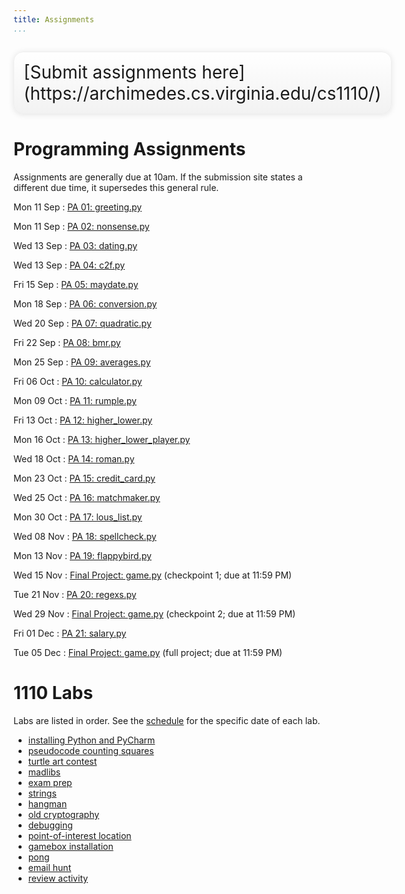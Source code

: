 ```yaml
---
title: Assignments
...
```



<div style="display:table; font-size:200%; margin: 1em auto; padding:1ex; box-shadow: 0 1px 10px rgba(0,0,0,.1); border: thin solid #eee; border-radius:1ex; background-image: linear-gradient(to bottom, #ffffff, #f2f2f2);">[Submit assignments here](https://archimedes.cs.virginia.edu/cs1110/)</div>

<!--
The submission page for programming assignments is not quite ready yet, but will appear here soon.
-->
# Programming Assignments

Assignments are generally due at 10am.
If the submission site states a different due time, it supersedes this general rule.

<style type="text/css">
dl dd {
  display: inline;
  margin: 0;
}
dl dd:after{
  display: block;
  content: '';
}
dl dt{
  display: inline-block;
  min-width: 6em;
  font-weight:normal;
}
</style>



Mon 11 Sep 
:    [PA 01: greeting.py](pa01-greeting.html) 

Mon 11 Sep 
:    [PA 02: nonsense.py](pa02-nonsense.html) 

Wed 13 Sep 
:    [PA 03: dating.py](pa03-dating.html) 

Wed 13 Sep 
:    [PA 04: c2f.py](pa04-c2f.html) 

Fri 15 Sep 
:    [PA 05: maydate.py](pa05-maydate.html) 

Mon 18 Sep 
:    [PA 06: conversion.py](pa06-conversion.html) 

Wed 20 Sep 
:    [PA 07: quadratic.py](pa07-quadratic.html) 

Fri 22 Sep 
:    [PA 08: bmr.py](pa08-bmr.html) 

Mon 25 Sep 
:    [PA 09: averages.py](pa09-averages.html) 

Fri 06 Oct 
:    [PA 10: calculator.py](pa10-calculator.html) 

Mon 09 Oct 
:    [PA 11: rumple.py](pa11-rumple.html) 

Fri 13 Oct 
:    [PA 12: higher_lower.py](pa12-higher-lower.html) 

Mon 16 Oct 
:    [PA 13: higher_lower_player.py](pa13-higher-lower2.html) 

Wed 18 Oct 
:    [PA 14: roman.py](pa14-roman.html) 

Mon 23 Oct 
:    [PA 15: credit_card.py](pa15-credit.html) 

Wed 25 Oct 
:    [PA 16: matchmaker.py](pa16-matchmaker.html) 

Mon 30 Oct 
:    [PA 17: lous_list.py](pa17-louslist.html) 

Wed 08 Nov 
:    [PA 18: spellcheck.py](pa18-spellcheck.html) 

Mon 13 Nov 
:    [PA 19: flappybird.py](pa19-flappy.html) 

Wed 15 Nov 
:    [Final Project: game.py](project.html)  (checkpoint 1; due at 11:59 PM)

Tue 21 Nov 
:    [PA 20: regexs.py](pa20-regex.html) 

Wed 29 Nov 
:    [Final Project: game.py](project.html)  (checkpoint 2; due at 11:59 PM)

Fri 01 Dec 
:    [PA 21: salary.py](pa21-salary.html) 

Tue 05 Dec 
:    [Final Project: game.py](project.html)  (full project; due at 11:59 PM)


<script>
var dts = document.getElementsByTagName('dt');
for(var i=0; i<dts.length; i+=1) {
    if (new Date(dts[i].innerHTML+' 2017 10:00') < new Date()) {
        dts[i].style.color = '#999999';
    } else {
        console.log(new Date(dts[i].innerHTML+' 2017 10:00') + ' is in the future')
    }
}
</script>

# 1110 Labs

Labs are listed in order. See the [schedule](schedule.html) for the specific date of each lab.


-   [installing Python and PyCharm](lab01-installing.html)
-   [pseudocode counting squares](lab02-counting.html)
-   [turtle art contest](lab03-turtle.html)
-   [madlibs](lab04-madlib.html)
-   [exam prep](lab05-paper.html)
-   [strings](lab06-strpuz.html)
-   [hangman](lab07-hangman.html)
-   [old cryptography](lab08-crypto.html)
-   [debugging](lab09-debug.html)
-   [point-of-interest location](lab10-wendys.html)
-   [gamebox installation](lab11-gamebox.html)
-   [pong](lab12-pong.html)
-   [email hunt](lab13-email.html)
-   [review activity](lab14-review.html)
